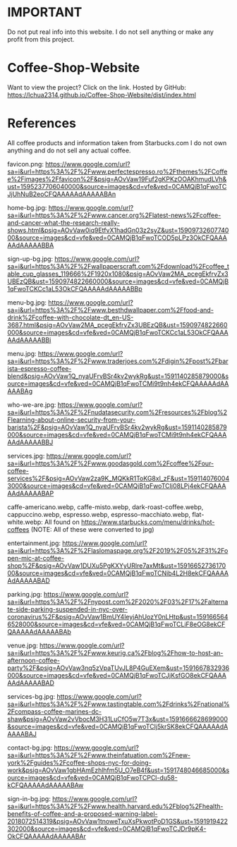 # IMPORTANT

Do not put real info into this website.
I do not sell anything or make any profit from this project.

# Coffee-Shop-Website

Want to view the project? Click on the link.
Hosted by GitHub: https://lchua2314.github.io/Coffee-Shop-Website/dist/index.html

# References

All coffee products and information taken from Starbucks.com
I do not own anything and do not sell any actual coffee.

favicon.png: https://www.google.com/url?sa=i&url=https%3A%2F%2Fwww.perfectespresso.ro%2Fthemes%2FCoffee%2Fimages%2Ffavicon%2F&psig=AOvVaw19Fuf2gKPKzOOAKhmudLVh&ust=1595237706040000&source=images&cd=vfe&ved=0CAMQjB1qFwoTCJjUhNuB2eoCFQAAAAAdAAAAABAn

home-bg.jpg: https://www.google.com/url?sa=i&url=https%3A%2F%2Fwww.cancer.org%2Flatest-news%2Fcoffee-and-cancer-what-the-research-really-shows.html&psig=AOvVaw0iq9EtfvX1hadGn03z2syZ&ust=1590973260774000&source=images&cd=vfe&ved=0CAMQjB1qFwoTCOD5pLPz3OkCFQAAAAAdAAAAABBA

sign-up-bg.jpg: https://www.google.com/url?sa=i&url=https%3A%2F%2Fwallpaperscraft.com%2Fdownload%2Fcoffee_table_cup_glasses_119666%2F1920x1080&psig=AOvVaw2MA_pcegEkfrvZx3UBEzQB&ust=1590974822660000&source=images&cd=vfe&ved=0CAMQjB1qFwoTCKCc1aL53OkCFQAAAAAdAAAAABBp

menu-bg.jpg: https://www.google.com/url?sa=i&url=https%3A%2F%2Fwww.besthdwallpaper.com%2Ffood-and-drink%2Fcoffee-with-chocolate-dt_en-US-3687.html&psig=AOvVaw2MA_pcegEkfrvZx3UBEzQB&ust=1590974822660000&source=images&cd=vfe&ved=0CAMQjB1qFwoTCKCc1aL53OkCFQAAAAAdAAAAABBi

menu.jpg: https://www.google.com/url?sa=i&url=https%3A%2F%2Fwww.traderjoes.com%2Fdigin%2Fpost%2Fbarista-espresso-coffee-blend&psig=AOvVaw1Q_nyaUFrvBSr4kv2wykRg&ust=1591140285879000&source=images&cd=vfe&ved=0CAMQjB1qFwoTCMi9t9nh4ekCFQAAAAAdAAAAABAg

who-we-are.jpg: https://www.google.com/url?sa=i&url=https%3A%2F%2Fnudatasecurity.com%2Fresources%2Fblog%2Flearning-about-online-security-from-your-barista%2F&psig=AOvVaw1Q_nyaUFrvBSr4kv2wykRg&ust=1591140285879000&source=images&cd=vfe&ved=0CAMQjB1qFwoTCMi9t9nh4ekCFQAAAAAdAAAAABBJ

services.jpg: https://www.google.com/url?sa=i&url=https%3A%2F%2Fwww.goodasgold.com%2Fcoffee%2Four-coffee-services%2F&psig=AOvVaw2za9K_MQKkR1ToKG8xl_zF&ust=1591140760043000&source=images&cd=vfe&ved=0CAMQjB1qFwoTCIj08LPj4ekCFQAAAAAdAAAAABAP

caffe-americano.webp, caffe-misto.webp, dark-roast-coffee.webp, cappuccino.webp, espresso.webp, espresso-macchiato.webp, flat-white.webp: All found on https://www.starbucks.com/menu/drinks/hot-coffees (NOTE: All of these were converted to jpg)

entertainment.jpg: https://www.google.com/url?sa=i&url=https%3A%2F%2Flaslomaspage.org%2F2019%2F05%2F31%2Fopen-mic-at-coffee-shop%2F&psig=AOvVaw1DUXu5PgKXYyURlre7axMt&ust=1591665273617000&source=images&cd=vfe&ved=0CAMQjB1qFwoTCNib4L2H8ekCFQAAAAAdAAAAABAD

parking.jpg: https://www.google.com/url?sa=i&url=https%3A%2F%2Fnypost.com%2F2020%2F03%2F17%2Falternate-side-parking-suspended-in-nyc-over-coronavirus%2F&psig=AOvVaw1BmUY4leyjAhUozY0nLHtp&ust=1591665646528000&source=images&cd=vfe&ved=0CAMQjB1qFwoTCLiF8eOG8ekCFQAAAAAdAAAAABAb

venue.jpg: https://www.google.com/url?sa=i&url=https%3A%2F%2Fwww.keurig.ca%2Fblog%2Fhow-to-host-an-afternoon-coffee-party%2F&psig=AOvVaw3nq5zVpaTUvJL8P4GuEXem&ust=1591667832936000&source=images&cd=vfe&ved=0CAMQjB1qFwoTCJjKsfGO8ekCFQAAAAAdAAAAABAD

services-bg.jpg: https://www.google.com/url?sa=i&url=https%3A%2F%2Fwww.tastingtable.com%2Fdrinks%2Fnational%2Fcompass-coffee-marines-dc-shaw&psig=AOvVaw2vVbocM3H31LuCfO5w7T3x&ust=1591666628699000&source=images&cd=vfe&ved=0CAMQjB1qFwoTCIj5krSK8ekCFQAAAAAdAAAAABAJ

contact-bg.jpg: https://www.google.com/url?sa=i&url=https%3A%2F%2Fwww.theinfatuation.com%2Fnew-york%2Fguides%2Fcoffee-shops-nyc-for-doing-work&psig=AOvVaw1gbHAmEzhlhfm5U_O7eB4f&ust=1591748046685000&source=images&cd=vfe&ved=0CAMQjB1qFwoTCPCl-du58-kCFQAAAAAdAAAAABAw

sign-in-bg.jpg: https://www.google.com/url?sa=i&url=https%3A%2F%2Fwww.health.harvard.edu%2Fblog%2Fhealth-benefits-of-coffee-and-a-proposed-warning-label-2018072514319&psig=AOvVaw1tnoweTxuXsPkwotPoD1GS&ust=1591919422302000&source=images&cd=vfe&ved=0CAMQjB1qFwoTCJDr9pK4-OkCFQAAAAAdAAAAABAr
